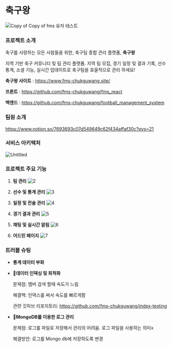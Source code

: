 # 축구왕

   ![Copy of Copy of fms 유저 테스트](https://github.com/fms-chukguwang/.github/assets/39757235/e557b6d7-684e-401f-ae83-93beede4b0ff)

### **프로젝트 소개**

축구를 사랑하는 모든 사람들을 위한, 축구팀 종합 관리 플랫폼, **축구왕** 

지역 기반 축구 커뮤니티 및 팀 관리 플랫폼. 지역 팀 모집, 경기 일정 및 결과 기록, 선수 통계, 소셜 기능, 실시간 업데이트로 축구팀을 효울적으로 관리 하세요! 

**축구왕 사이트** : https://www.fms-chukguwang.site/

**프론트** : https://github.com/fms-chukguwang/fms_react

**백엔드** : https://github.com/fms-chukguwang/football_management_system

### 팀원 소개

https://www.notion.so/7693693c07d549649c62f434affaf30c?pvs=21

### 서비스 아키텍처
![Untitled](https://github.com/fms-chukguwang/.github/assets/39757235/0c2d14f2-ece3-46f7-a806-c047fcbe55f2)


### 프로젝트 주요 기능

1. **팀 관리**
![2](https://github.com/fms-chukguwang/.github/assets/39757235/d55ebd53-ea01-42df-a7d7-d487c83f7c86)


2. **선수 및 통계 관리**
![3](https://github.com/fms-chukguwang/.github/assets/39757235/7c588357-66c4-498e-a554-e6514e6686fd)

3. **일정 및 전술 관리**
![4](https://github.com/fms-chukguwang/.github/assets/39757235/e69d85eb-4bfd-400c-9acc-f2c13d35cc8a)

4. **경기 결과 관리**
![5](https://github.com/fms-chukguwang/.github/assets/39757235/baeaf529-524b-4406-b389-d2577ef17cc2)

5. **채팅 및 실시간 알림**
![6](https://github.com/fms-chukguwang/.github/assets/39757235/40eaf581-9cdb-4004-b5b5-786b4220fbea)

6. **어드민 페이지**
![7](https://github.com/fms-chukguwang/.github/assets/39757235/4123b4bf-82c2-42a4-bcb0-334b30189cce)

### 트러블 슈팅
- **통계 데이터 부화**

- **데이터 인덱싱 및 최적화**
    
    문제점: 멤버 검색 할때 속도가 느림
    
    해결책: 인덱스를  써서 속도를 빠르게함
    
    관련 깃허브 리포지토리: https://github.com/fms-chukguwang/index-testing
    
- **MongoDB를 이용한 로그 관리**
    
    문제점: 로그를 파일로 저장해서 관리의 어려움. 로그 파일을 사용하는 의미x
 
    해결방안: 로그를 Mongo db에 저장하도록 변경
    
